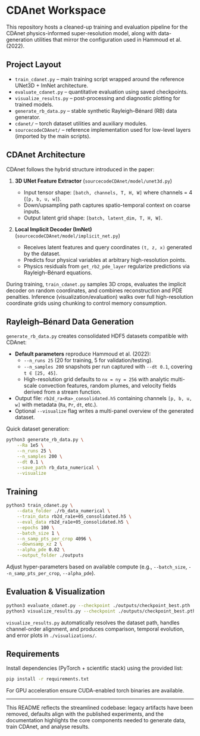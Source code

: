 # CDAnet Workspace

This repository hosts a cleaned-up training and evaluation pipeline for the CDAnet physics-informed super-resolution model, along with data-generation utilities that mirror the configuration used in Hammoud et al. (2022).

## Project Layout

- `train_cdanet.py` – main training script wrapped around the reference UNet3D + ImNet architecture.
- `evaluate_cdanet.py` – quantitative evaluation using saved checkpoints.
- `visualize_results.py` – post-processing and diagnostic plotting for trained models.
- `generate_rb_data.py` – stable synthetic Rayleigh–Bénard (RB) data generator.
- `cdanet/` – torch dataset utilities and auxiliary modules.
- `sourcecodeCDAnet/` – reference implementation used for low-level layers (imported by the main scripts).

## CDAnet Architecture

CDAnet follows the hybrid structure introduced in the paper:

1. **3D UNet Feature Extractor** (`sourcecodeCDAnet/model/unet3d.py`)
   - Input tensor shape: `[batch, channels, T, H, W]` where channels = 4 (`[p, b, u, w]`).
   - Down/upsampling path captures spatio-temporal context on coarse inputs.
   - Output latent grid shape: `[batch, latent_dim, T, H, W]`.

2. **Local Implicit Decoder (ImNet)** (`sourcecodeCDAnet/model/implicit_net.py`)
   - Receives latent features and query coordinates `(t, z, x)` generated by the dataset.
   - Predicts four physical variables at arbitrary high-resolution points.
   - Physics residuals from `get_rb2_pde_layer` regularize predictions via Rayleigh–Bénard equations.

During training, `train_cdanet.py` samples 3D crops, evaluates the implicit decoder on random coordinates, and combines reconstruction and PDE penalties. Inference (visualization/evaluation) walks over full high-resolution coordinate grids using chunking to control memory consumption.

## Rayleigh–Bénard Data Generation

`generate_rb_data.py` creates consolidated HDF5 datasets compatible with CDAnet:

- **Default parameters** reproduce Hammoud et al. (2022):
  - `--n_runs 25` (20 for training, 5 for validation/testing).
  - `--n_samples 200` snapshots per run captured with `--dt 0.1`, covering `t ∈ [25, 45]`.
  - High-resolution grid defaults to `nx = ny = 256` with analytic multi-scale convection features, random plumes, and velocity fields derived from a stream function.
- Output file: `rb2d_ra<Ra>_consolidated.h5` containing channels `[p, b, u, w]` with metadata (`Ra`, `Pr`, `dt`, etc.).
- Optional `--visualize` flag writes a multi-panel overview of the generated dataset.

Quick dataset generation:

```bash
python3 generate_rb_data.py \
    --Ra 1e5 \
    --n_runs 25 \
    --n_samples 200 \
    --dt 0.1 \
    --save_path rb_data_numerical \
    --visualize
```

## Training

```bash
python3 train_cdanet.py \
    --data_folder ./rb_data_numerical \
    --train_data rb2d_ra1e+05_consolidated.h5 \
    --eval_data rb2d_ra1e+05_consolidated.h5 \
    --epochs 100 \
    --batch_size 1 \
    --n_samp_pts_per_crop 4096 \
    --downsamp_xz 2 \
    --alpha_pde 0.02 \
    --output_folder ./outputs
```

Adjust hyper-parameters based on available compute (e.g., `--batch_size`, `--n_samp_pts_per_crop`, `--alpha_pde`).

## Evaluation & Visualization

```bash
python3 evaluate_cdanet.py --checkpoint ./outputs/checkpoint_best.pth
python3 visualize_results.py --checkpoint ./outputs/checkpoint_best.pth --variable T
```

`visualize_results.py` automatically resolves the dataset path, handles channel-order alignment, and produces comparison, temporal evolution, and error plots in `./visualizations/`.

## Requirements

Install dependencies (PyTorch + scientific stack) using the provided list:

```bash
pip install -r requirements.txt
```

For GPU acceleration ensure CUDA-enabled torch binaries are available.

---

This README reflects the streamlined codebase: legacy artifacts have been removed, defaults align with the published experiments, and the documentation highlights the core components needed to generate data, train CDAnet, and analyse results.
